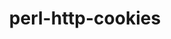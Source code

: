 ---
title: "perl-http-cookies"
layout: cache
categories: [package, develop-2023-05-18]
meta: {"versions": ["6.10"], "compilers": ["gcc@=7.3.1"], "oss": ["amzn2"], "platforms": ["linux"], "targets": ["aarch64", "neoverse_n1", "x86_64_v3"], "stacks": ["aws-ahug", "aws-ahug-aarch64", "root"], "num_specs": 3, "num_specs_by_stack": {"aws-ahug-aarch64": 2, "root": 3, "aws-ahug": 1}}
spec_details: [{"hash": "5h266rwitqf6ymsbnloodrh2mngpsmkx", "compiler": "gcc@=7.3.1", "versions": ["6.10"], "os": "amzn2", "platform": "linux", "target": "aarch64", "variants": ["build_system=perl"], "stacks": ["aws-ahug-aarch64", "root"], "size": "-", "tarball": "https://binaries.spack.io/releases/develop-2023-05-18/build_cache/linux-amzn2-aarch64/gcc-7.3.1/perl-http-cookies-6.10/linux-amzn2-aarch64-gcc-7.3.1-perl-http-cookies-6.10-5h266rwitqf6ymsbnloodrh2mngpsmkx.spack"}, {"hash": "2bwfojqdg2qvz2u55gilywkbp6xxbdf5", "compiler": "gcc@=7.3.1", "versions": ["6.10"], "os": "amzn2", "platform": "linux", "target": "neoverse_n1", "variants": ["build_system=perl"], "stacks": ["aws-ahug-aarch64", "root"], "size": "-", "tarball": "https://binaries.spack.io/releases/develop-2023-05-18/build_cache/linux-amzn2-neoverse_n1/gcc-7.3.1/perl-http-cookies-6.10/linux-amzn2-neoverse_n1-gcc-7.3.1-perl-http-cookies-6.10-2bwfojqdg2qvz2u55gilywkbp6xxbdf5.spack"}, {"hash": "6q53latjfqv7nwkbphqpv2quk7odjdxt", "compiler": "gcc@=7.3.1", "versions": ["6.10"], "os": "amzn2", "platform": "linux", "target": "x86_64_v3", "variants": ["build_system=perl"], "stacks": ["root", "aws-ahug"], "size": "-", "tarball": "https://binaries.spack.io/releases/develop-2023-05-18/build_cache/linux-amzn2-x86_64_v3/gcc-7.3.1/perl-http-cookies-6.10/linux-amzn2-x86_64_v3-gcc-7.3.1-perl-http-cookies-6.10-6q53latjfqv7nwkbphqpv2quk7odjdxt.spack"}]
---